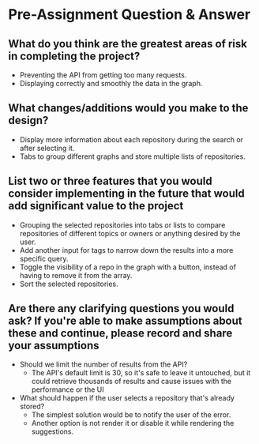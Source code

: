 # Pre-Assignment Question & Answer

## What do you think are the greatest areas of risk in completing the project?

- Preventing the API from getting too many requests.
- Displaying correctly and smoothly the data in the graph.

## What changes/additions would you make to the design?

- Display more information about each repository during the search or after selecting it.
- Tabs to group different graphs and store multiple lists of repositories.

## List two or three features that you would consider implementing in the future that would add significant value to the project

- Grouping the selected repositories into tabs or lists to compare repositories of different topics or owners or anything desired by the user.
- Add another input for tags to narrow down the results into a more specific query.
- Toggle the visibility of a repo in the graph with a button, instead of having to remove it from the array.
- Sort the selected repositories.

## Are there any clarifying questions you would ask? If you're able to make assumptions about these and continue, please record and share your assumptions

- Should we limit the number of results from the API?
  - The API's default limit is 30, so it's safe to leave it untouched, but it could retrieve thousands of results and cause issues with the performance or the UI
- What should happen if the user selects a repository that's already stored?
  - The simplest solution would be to notify the user of the error.
  - Another option is not render it or disable it while rendering the suggestions.
